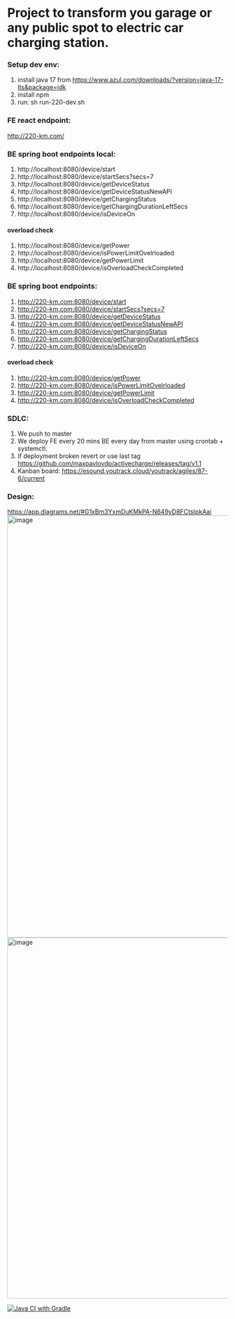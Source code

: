 # Project to transform you garage or any public spot to electric car charging station.

### Setup dev env:

1. install java 17 from https://www.azul.com/downloads/?version=java-17-lts&package=jdk
2. install npm
3. run: sh run-220-dev.sh

### FE react endpoint:

http://220-km.com/

### BE spring boot endpoints local:

1. http://localhost:8080/device/start
2. http://localhost:8080/device/startSecs?secs=7
3. http://localhost:8080/device/getDeviceStatus
4. http://localhost:8080/device/getDeviceStatusNewAPI
5. http://localhost:8080/device/getChargingStatus
6. http://localhost:8080/device/getChargingDurationLeftSecs
7. http://localhost:8080/device/isDeviceOn

#### overload check

1. http://localhost:8080/device/getPower
2. http://localhost:8080/device/isPowerLimitOvelrloaded
3. http://localhost:8080/device/getPowerLimit
4. http://localhost:8080/device/isOverloadCheckCompleted

### BE spring boot endpoints:

1. http://220-km.com:8080/device/start
2. http://220-km.com:8080/device/startSecs?secs=7
3. http://220-km.com:8080/device/getDeviceStatus
4. http://220-km.com:8080/device/getDeviceStatusNewAPI
5. http://220-km.com:8080/device/getChargingStatus
6. http://220-km.com:8080/device/getChargingDurationLeftSecs
7. http://220-km.com:8080/device/isDeviceOn

#### overload check

1. http://220-km.com:8080/device/getPower
2. http://220-km.com:8080/device/isPowerLimitOvelrloaded
3. http://220-km.com:8080/device/getPowerLimit
4. http://220-km.com:8080/device/isOverloadCheckCompleted

### SDLC:

1. We push to master
2. We deploy FE every 20 mins BE every day from master using crontab + systemctl.
3. If deployment broken revert or use last
   tag https://github.com/maxpavlovdp/activecharge/releases/tag/v1.1
4. Kanban board: https://esound.youtrack.cloud/youtrack/agiles/87-6/current

### Design:

https://app.diagrams.net/#G1xBm3YxmDuKMkPA-N649yD8FCtsIpkAai
<img width="963" alt="image" src="https://user-images.githubusercontent.com/5563023/171100461-22780c99-c5f7-4d60-9adb-db8363a91b57.png">
<img width="823" alt="image" src="https://user-images.githubusercontent.com/5563023/171879571-2491e33c-9e92-4ac8-93cc-ebbf428136e7.png">

[![Java CI with Gradle](https://github.com/maxpavlovdp/activecharge/actions/workflows/gradle.yml/badge.svg)](https://github.com/maxpavlovdp/activecharge/actions/workflows/gradle.yml)
